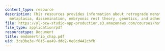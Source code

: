 ```yaml
---
content_type: resource
description: This resources provides information about retrograde menstruation, coelomic
  metaplasia, dissemination, embryonic rest theory, genetics, and adherence.
file: https://ol-ocw-studio-app-production.s3.amazonaws.com/courses/hst-071-human-reproductive-biology-fall-2005/3ce3be3ef815aa49ddd20e0cd442cbfb_endomertrio_chap.pdf
file_type: application/pdf
resourcetype: Document
title: endomertrio_chap.pdf
uid: 3ce3be3e-f815-aa49-ddd2-0e0cd442cbfb
---
```

